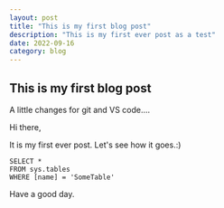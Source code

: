 ```yaml
---
layout: post
title: "This is my first blog post"
description: "This is my first ever post as a test"
date: 2022-09-16
category: blog
---
```



## This is my first blog post

A little changes for git and VS code....

Hi there,

It is my first ever post. Let's see how it goes.:)

 ```tsql
 SELECT *
 FROM sys.tables
 WHERE [name] = 'SomeTable'
 ```


Have a good day.
